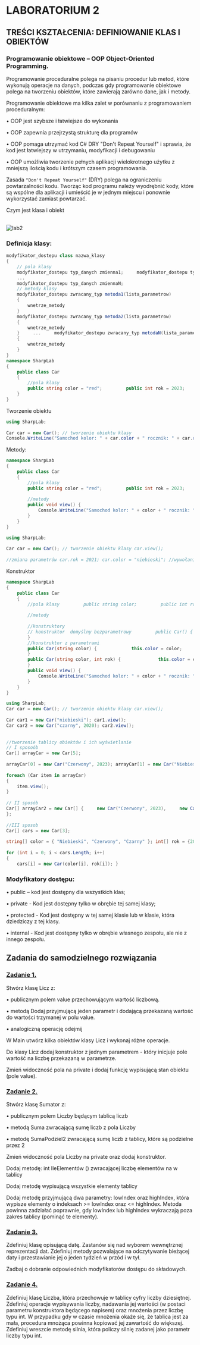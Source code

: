 # LABORATORIUM 2 
## TREŚCI KSZTAŁCENIA: DEFINIOWANIE KLAS I OBIEKTÓW 
### Programowanie obiektowe – OOP Object-Oriented Programming. 

Programowanie proceduralne polega na pisaniu procedur lub metod, które wykonują operacje na danych, podczas gdy programowanie obiektowe polega na tworzeniu obiektów, które zawierają zarówno dane, jak i metody. 

Programowanie obiektowe ma kilka zalet w porównaniu z programowaniem proceduralnym: 

•	OOP jest szybsze i łatwiejsze do wykonania 

•	OOP zapewnia przejrzystą strukturę dla programów 

•	OOP pomaga utrzymać kod C# DRY "Don't Repeat Yourself" i sprawia, że kod jest łatwiejszy w utrzymaniu, modyfikacji i debugowaniu 

•	OOP umożliwia tworzenie pełnych aplikacji wielokrotnego użytku z mniejszą ilością kodu i krótszym czasem programowania. 

Zasada `"Don't Repeat Yourself"` (DRY) polega na ograniczeniu powtarzalności kodu. Tworząc kod programu należy wyodrębnić kody, które są wspólne dla aplikacji i umieścić je w jednym miejscu i ponownie wykorzystać zamiast powtarzać. 

Czym jest klasa i obiekt 

<br>![lab2](img/lab2v1)
  
### Definicja klasy: 
```c#
modyfikator_dostepu class nazwa_klasy 
{ 
    // pola klasy 
    modyfikator_dostepu typ_danych zmienna1;     modyfikator_dostepu typ_danych zmienna2; 
    ... 
    modyfikator_dostepu typ_danych zmiennaN; 
    // metody klasy 
    modyfikator_dostepu zwracany_typ metoda1(lista_parametrow) 
    { 
        wnetrze_metody 
    } 
    modyfikator_dostepu zwracany_typ metoda2(lista_parametrow) 
    { 
        wnetrze_metody 
    }     ...     modyfikator_dostepu zwracany_typ metodaN(lista_parametrow) 
    { 
        wnetrze_metody 
    } 
} 
namespace SharpLab 
{ 
    public class Car 
    { 
        //pola klasy 
        public string color = "red";         public int rok = 2023; 
    } 
}
```
Tworzenie obiektu 
```c#
using SharpLab; 
 
Car car = new Car(); // tworzenie obiektu klasy 
Console.WriteLine("Samochod kolor: " + car.color + " rocznik: " + car.rok);
```
Metody: 
```c#
namespace SharpLab 
{ 
    public class Car 
    { 
        //pola klasy 
        public string color = "red";         public int rok = 2023; 
 
        //metody 
        public void view() { 
            Console.WriteLine("Samochod kolor: " + color + " rocznik: " + rok); 
        } 
    } 
}
```
```c#
using SharpLab; 
 
Car car = new Car(); // tworzenie obiektu klasy car.view(); 
 
//zmiana parametrów car.rok = 2021; car.color = "niebieski"; //wywołanie metody car.view();
```
Konstruktor  
```c#
namespace SharpLab 
{ 
    public class Car 
    { 
        //pola klasy         public string color;         public int rok; 
 
        //metody 
 
        //konstruktory 
        // konstruktor  domyślny bezparametrowy         public Car() {             color = "red";             rok= 100; 
        }  
        //konstruktor z parametrami 
        public Car(string color) {             this.color = color; 
        } 
        public Car(string color, int rok) {              this.color = color;             this.rok = rok; 
        }  
        public void view() { 
            Console.WriteLine("Samochod kolor: " + color + " rocznik: " + rok); 
        } 
    } 
}
```
```c#
using SharpLab; 
Car car = new Car(); // tworzenie obiektu klasy car.view(); 
 
Car car1 = new Car("niebieski"); car1.view(); 
Car car2 = new Car("czarny", 2020); car2.view(); 
 
 
//tworzenie tablicy obiektów i ich wyświetlanie 
// I sposoób 
Car[] arrayCar = new Car[5]; 
 
arrayCar[0] = new Car("Czerwony", 2023); arrayCar[1] = new Car("Niebieski", 2021); arrayCar[2] = new Car("Zielony", 1999); arrayCar[3] = new Car("Czarny", 2015); arrayCar[4] = new Car("Niebieski", 2019); 
 
foreach (Car item in arrayCar) 
{ 
    item.view(); 
} 
 
// II sposób 
Car[] arrayCar2 = new Car[] {     new Car("Czerwony", 2023),     new Car("Niebieski", 2021),     new Car("Zielony", 1999) 
}; 
 
//III sposob 
Car[] cars = new Car[3]; 
 
string[] color = { "Niebieski", "Czerwony", "Czarny" }; int[] rok = {2023, 2022,2021 }; 
 
for (int i = 0; i < cars.Length; i++) 
{ 
    cars[i] = new Car(color[i], rok[i]); }
```

### Modyfikatory dostępu: 

•	public – kod jest dostępny dla wszystkich klas; 

•	private - Kod jest dostępny tylko w obrębie tej samej klasy; 

•	protected  - Kod jest dostępny w tej samej klasie lub w klasie, która dziedziczy z tej klasy. 

•	internal - Kod jest dostępny tylko w obrębie własnego zespołu, ale nie z innego zespołu. 

## Zadania do samodzielnego rozwiązania 
### [Zadanie 1.](https://github.com/dawidolko/Programming-Cs/tree/main/object-oriented%20programming%202/Lab2/TASK1) 
Stwórz klasę Licz z: 

•	publicznym polem value przechowującym wartość liczbową.  

•	metodą Dodaj przyjmującą jeden parametr i dodającą przekazaną wartość do wartości trzymanej w polu value. 

•	analogiczną operację odejmij  

W Main utwórz kilka obiektów klasy Licz i wykonaj różne operacje. 

Do klasy Licz dodaj konstruktor z jednym parametrem - który inicjuje pole wartość na liczbę przekazaną w parametrze. 

Zmień widoczność pola na private i dodaj funkcję wypisującą stan obiektu (pole value). 

### [Zadanie 2.](https://github.com/dawidolko/Programming-Cs/tree/main/object-oriented%20programming%202/Lab2/TASK2) 
Stwórz klasę Sumator z: 

•	publicznym polem Liczby będącym tablicą liczb  

•	metodą Suma zwracającą sumę liczb z pola Liczby 

•	metodę SumaPodziel2 zwracającą sumę liczb z tablicy, które są podzielne przez 2  

Zmień widoczność pola Liczby na private oraz dodaj konstruktor.  

Dodaj metodę: int IleElementów () zwracającej liczbę elementów na w tablicy  

Dodaj metodę wypisującą wszystkie elementy tablicy  

Dodaj metodę przyjmującą dwa parametry: lowIndex oraz highIndex, która wypisze elementy o indeksach >= lowIndex oraz <= highIndex. Metoda powinna zadziałać poprawnie, gdy lowIndex lub highIndex wykraczają poza zakres tablicy (pominąć te elementy). 

### [Zadanie 3.](https://github.com/dawidolko/Programming-Cs/tree/main/object-oriented%20programming%202/Lab2/TASK3) 
Zdefiniuj klasę opisującą datę. Zastanów się nad wyborem wewnętrznej reprezentacji dat. Zdefiniuj metody pozwalające na odczytywanie bieżącej daty i przestawianie jej o jeden tydzień w przód i w tył. 

Zadbaj o dobranie odpowiednich modyfikatorów dostępu do składowych. 

### [Zadanie 4.](https://github.com/dawidolko/Programming-Cs/tree/main/object-oriented%20programming%202/Lab2/TASK4) 
Zdefiniuj klasę Liczba, która przechowuje w tablicy cyfry liczby dziesiętnej. Zdefiniuj operacje wypisywania liczby, nadawania jej wartości (w postaci parametru konstruktora będącego napisem) oraz mnożenia przez liczbę typu int. W przypadku gdy w czasie mnożenia okaże się, że tablica jest za mała, procedura mnożąca powinna kopiować jej zawartość do większej. Zdefiniuj wreszcie metodę silnia, która policzy silnię zadanej jako parametr liczby typu int.  

